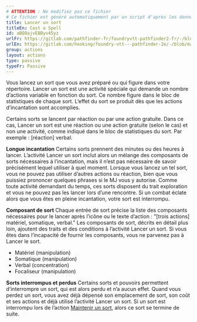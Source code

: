 ```yaml
---
# ATTENTION : Ne modifiez pas ce fichier
# Ce fichier est généré automatiquement par un script d'après les données du module Foundry VTT officiel et de sa traduction
title: Lancer un sort
titleEn: Cast a Spell
id: aBQ8ajvEBByv45yz
urlFr: https://gitlab.com/pathfinder-fr/foundryvtt-pathfinder2-fr/-/blob/master/data/actions/aBQ8ajvEBByv45yz.htm
urlEn: https://gitlab.com/hooking/foundry-vtt---pathfinder-2e/-/blob/master/packs/data/actions.db/cast-a-spell.json
group: actions
layout: actions
type: passive
typeFr: Passive
---
```

Vous lancez un sort que vous avez préparé ou qui figure dans votre répertoire. Lancer un sort est une activité spéciale qui demande un nombre d’actions variable en fonction du sort. Ce nombre figure dans le bloc de statistiques de chaque sort. L’effet du sort se produit dès que les actions d’incantation sont accomplies.

Certains sorts se lancent par réaction ou par une action gratuite. Dans ce cas, Lancer un sort est une réaction ou une action gratuite (selon le cas) et non une activité, comme indiqué dans le bloc de statistiques du sort. Par exemple : [réaction] verbal.

**Longue incantation** Certains sorts prennent des minutes ou des heures à lancer. L’activité Lancer un sort inclut alors un mélange des composants de sorts nécessaires à l’incantation, mais il n’est pas nécessaire de savoir précisément lequel utiliser à quel moment. Lorsque vous lancez un tel sort, vous ne pouvez pas utiliser d’autres actions ou réaction, bien que vous puissiez prononcer quelques phrases si le MJ vous y autorise. Comme toute activité demandant du temps, ces sorts disposent du trait exploration et vous ne pouvez pas les lancer lors d’une rencontre. Si un combat éclate alors que vous êtes en pleine incantation, votre sort est interrompu.

**Composant de sort** Chaque entrée de sort précise la liste des composants nécessaires pour le lancer après l’icône ou le texte d’action : "[trois actions] matériel, somatique, verbal." Les composants de sort, décrits en détail plus loin, ajoutent des traits et des conditions à l’activité Lancer un sort. Si vous êtes dans l’incapacité de fournir les composants, vous ne parvenez pas à Lancer le sort.



- Matériel (manipulation)
- Somatique (manipulation)
- Verbal (concentration)
- Focaliseur (manipulation)


**Sorts interrompus et perdus** Certains sorts et pouvoirs permettent d’interrompre un sort, qui est alors perdu et n’a aucun effet. Quand vous perdez un sort, vous avez déjà dépensé son emplacement de sort, son coût et ses actions et déjà utilisé l’activité Lancer un sort. Si un sort est interrompu lors de l’action [Maintenir un sort](maintenir-un-sort.md), alors ce sort se termine de suite.
